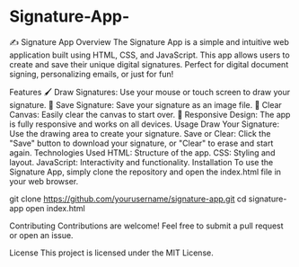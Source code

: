 # Signature-App-
✍️ Signature App
Overview
The Signature App is a simple and intuitive web application built using HTML, CSS, and JavaScript. This app allows users to create and save their unique digital signatures. Perfect for digital document signing, personalizing emails, or just for fun!

Features
🖌️ Draw Signatures: Use your mouse or touch screen to draw your signature.
💾 Save Signature: Save your signature as an image file.
🧹 Clear Canvas: Easily clear the canvas to start over.
🎨 Responsive Design: The app is fully responsive and works on all devices.
Usage
Draw Your Signature: Use the drawing area to create your signature.
Save or Clear: Click the "Save" button to download your signature, or "Clear" to erase and start again.
Technologies Used
HTML: Structure of the app.
CSS: Styling and layout.
JavaScript: Interactivity and functionality.
Installation
To use the Signature App, simply clone the repository and open the index.html file in your web browser.

git clone https://github.com/yourusername/signature-app.git
cd signature-app
open index.html

Contributing
Contributions are welcome! Feel free to submit a pull request or open an issue.

License
This project is licensed under the MIT License.

